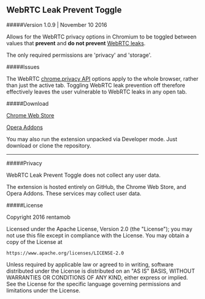 ## WebRTC Leak Prevent Toggle
#####Version 1.0.9 | November 10 2016

Allows for the WebRTC privacy options in Chromium to be toggled between values that **prevent** and **do not prevent** [WebRTC leaks](https://diafygi.github.io/webrtc-ips/).

The only required permissions are 'privacy' and 'storage'.

#####Issues

The WebRTC [chrome.privacy API](https://developer.chrome.com/extensions/privacy) options apply to the whole browser, rather than just the active tab. Toggling WebRTC leak prevention off therefore effectively leaves the user vulnerable to WebRTC leaks in any open tab.

#####Download

[Chrome Web Store](https://chrome.google.com/webstore/detail/webrtc-leak-prevent-toggl/kignegkkmknfpincglcjggfbgghpamim)

[Opera Addons](https://addons.opera.com/en/extensions/details/webrtc-leak-prevent-toggle/)

You may also run the extension unpacked via Developer mode. Just download or clone the repository.

---

#####Privacy

WebRTC Leak Prevent Toggle does not collect any user data. 

The extension is hosted entirely on GitHub, the Chrome Web Store, and Opera Addons. These services may collect user data.

#####License

Copyright 2016 rentamob

Licensed under the Apache License, Version 2.0 (the "License");
you may not use this file except in compliance with the License.
You may obtain a copy of the License at

    https://www.apache.org/licenses/LICENSE-2.0

Unless required by applicable law or agreed to in writing, software
distributed under the License is distributed on an "AS IS" BASIS,
WITHOUT WARRANTIES OR CONDITIONS OF ANY KIND, either express or implied.
See the License for the specific language governing permissions and
limitations under the License.
